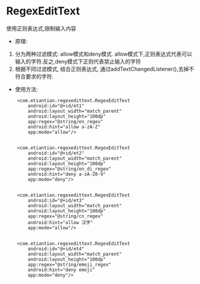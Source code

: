# RegexEditText

使用正则表达式,限制输入内容

* 原理:
1. 分为两种过滤模式: allow模式和deny模式. allow模式下,正则表达式代表可以输入的字符.反之,deny模式下正则代表禁止输入的字符
2. 根据不同过滤模式, 结合正则表达式, 通过addTextChangedListener(),去掉不符合要求的字符. 

* 使用方法:

```
    <com.etiantian.regexedittext.RegexEditText
        android:id="@+id/et1"
        android:layout_width="match_parent"
        android:layout_height="100dp"
        app:regex="@string/en_regex"
        android:hint="allow a-zA-Z"
        app:mode="allow"/>
        
    
    <com.etiantian.regexedittext.RegexEditText
        android:id="@+id/et2"
        android:layout_width="match_parent"
        android:layout_height="100dp"
        app:regex="@string/en_di_regex"
        android:hint="deny a-zA-Z0-9"
        app:mode="deny"/>
        
    
    <com.etiantian.regexedittext.RegexEditText
        android:id="@+id/et3"
        android:layout_width="match_parent"
        android:layout_height="100dp"
        app:regex="@string/cn_regex"
        android:hint="allow 汉字"
        app:mode="allow"/>
        
    
    <com.etiantian.regexedittext.RegexEditText
        android:id="@+id/et4"
        android:layout_width="match_parent"
        android:layout_height="100dp"
        app:regex="@string/emoji_regex"
        android:hint="deny emoji"
        app:mode="deny"/>
```
